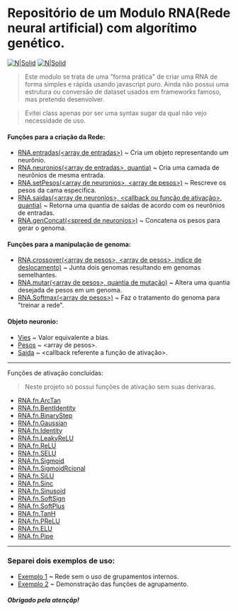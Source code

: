 # Repositório de um Modulo RNA(Rede neural artificial) com algorítimo genético.

[![N|Solid](https://cdn.discordapp.com/attachments/631607183301148672/724397007170568313/paypal.png)](https://www.paypal.com/cgi-bin/webscr?cmd=_donations&business=fabinhoec2210@gmail.com&item_name=F%C3%A1bio&currency_code=BRL)  [![N|Solid](https://cdn.discordapp.com/attachments/631607183301148672/724397005543178270/picpay.png)](https://app.picpay.com/user/smuu)

> Este modulo se trata de uma "forma prática" de criar uma RNA de forma simples e rápida usando javascript puro.
> Ainda não possui uma estrutura ou conversão de dataset usados em frameworks famoso, mas pretendo desenvolver.

> Evitei class apenas por ser uma syntax sugar da qual não vejo necessidade de uso.

#### Funções para a criação da Rede:
- [RNA.entradas(\<array de entradas>)]() ~ Cria um objeto representando um neurônio.
- [RNA.neuronios(\<array de entradas>, quantia)]() ~ Cria uma camada de neurônios de mesma entrada.
- [RNA.setPesos(\<array de neuronios>, \<array de pesos>)]() ~ Rescreve os pesos da cama especifica.
- [RNA.saidas(\<array de neuronios>, \<callback ou função de ativação>, quantia)]() ~ Retorna uma quantia de saídas de acordo com os neurônios de entradas.
- [RNA.genConcat(\<spreed de neuronios>)]() ~ Concatena os pesos para gerar o genoma.


#### Funções para a manipulação de genoma:
- [RNA.crossover(\<array de pesos>, \<array de pesos>, indice de deslocamento)]() ~ Junta dois genomas resultando em genomas semelhantes.
- [RNA.mutar(\<array de pesos>, quantia de mutação)]() ~ Altera uma quantia desejada de pesos em um genoma.
- [RNA.Softmax(\<array de pesos>)]() ~ Faz o tratamento do genoma para "treinar a rede".


#### Objeto neuronio:
- [Vies]() ~ Valor equivalente a bias.
- [Pesos]() ~ \<array de pesos>.
- [Saida]() ~ \<callback referente a função de ativação>.

---

Funções de ativação concluidas:
> Neste projeto só possui funções de ativação sem suas derivaras.
- [RNA.fn.ArcTan]()
- [RNA.fn.BentIdentity]()
- [RNA.fn.BinaryStep]()
- [RNA.fn.Gaussian]()
- [RNA.fn.Identity]()
- [RNA.fn.LeakyReLU]()
- [RNA.fn.ReLU]()
- [RNA.fn.SELU]()
- [RNA.fn.Sigmoid]()
- [RNA.fn.SigmoidRcional]()
- [RNA.fn.SiLU]()
- [RNA.fn.Sinc]()
- [RNA.fn.Sinusoid]()
- [RNA.fn.SoftSign]()
- [RNA.fn.SoftPlus]()
- [RNA.fn.TanH]()
- [RNA.fn.PReLU]()
- [RNA.fn.ELU]()
- [RNA.fn.Pipe]()

---
### Separei dois exemplos de uso:
- [Exemplo 1]() ~ Rede sem o uso de grupamentos internos.
- [Exemplo 2]() ~ Demonstração das funções de agrupamento.

##### Obrigado pela atençãp!
